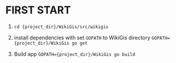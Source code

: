 # FIRST START
1. `cd {project_dir}/WikiGis/src/wikigis`

2. install dependencies with set `GOPATH` to WikiGis directory
  `GOPATH={project_dir}/WikiGis go get`

3. Build app
   `GOPATH={project_dir}/WikiGis go build`